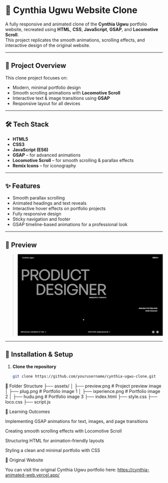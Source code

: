 # 🎨 Cynthia Ugwu Website Clone

A fully responsive and animated clone of the **Cynthia Ugwu** portfolio website, recreated using **HTML**, **CSS**, **JavaScript**, **GSAP**, and **Locomotive Scroll**.  
This project replicates the smooth animations, scrolling effects, and interactive design of the original website.

---

## 📌 Project Overview
This clone project focuses on:
- Modern, minimal portfolio design
- Smooth scrolling animations with **Locomotive Scroll**
- Interactive text & image transitions using **GSAP**
- Responsive layout for all devices

---

## 🛠️ Tech Stack
- **HTML5**
- **CSS3**
- **JavaScript (ES6)**
- **GSAP** – for advanced animations
- **Locomotive Scroll** – for smooth scrolling & parallax effects
- **Remix Icons** – for iconography

---

## ✨ Features
- Smooth parallax scrolling
- Animated headings and text reveals
- Interactive hover effects on portfolio projects
- Fully responsive design
- Sticky navigation and footer
- GSAP timeline-based animations for a professional look

---

## 📸 Preview
> ![Website Preview](https://github.com/sahil-Rathore10/Cynthia-Animated-web2/blob/main/preview.png)  


---

## 🚀 Installation & Setup
1. **Clone the repository**
   ```bash
   git clone https://github.com/yourusername/cynthia-ugwu-clone.git

📂 Folder Structure
├── assets/
│   ├── preview.png         # Project preview image
│   ├── plug.png            # Portfolio image 1
│   ├── ixperience.png      # Portfolio image 2
│   ├── hudu.png            # Portfolio image 3
├── index.html
├── style.css
├── loco.css
├── script.js


🎯 Learning Outcomes

Implementing GSAP animations for text, images, and page transitions

Creating smooth scrolling effects with Locomotive Scroll

Structuring HTML for animation-friendly layouts

Styling a clean and minimal portfolio with CSS

🔗 Original Website

You can visit the original Cynthia Ugwu portfolio here:
https://cynthia-animated-web.vercel.app/
